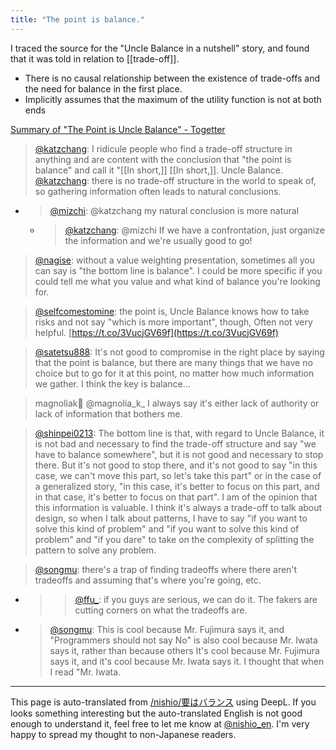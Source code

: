 ```yaml
---
title: "The point is balance."
---
```



I traced the source for the "Uncle Balance in a nutshell" story, and found that it was told in relation to [[trade-off]].
- There is no causal relationship between the existence of trade-offs and the need for balance in the first place.
- Implicitly assumes that the maximum of the utility function is not at both ends

[Summary of "The Point is Uncle Balance" - Togetter](https://togetter.com/li/1402258)

> [@katzchang](https://twitter.com/katzchang/status/1171080561948942336): I ridicule people who find a trade-off structure in anything and are content with the conclusion that "the point is balance" and call it "[[In short,]] [[In short,]]. Uncle Balance.
> [@katzchang](https://twitter.com/katzchang/status/1171081642955264000): there is no trade-off structure in the world to speak of, so gathering information often leads to natural conclusions.
- > [@mizchi](https://twitter.com/mizchi/status/1171081780750798849): @katzchang my natural conclusion is more natural
    - > [@katzchang](https://twitter.com/katzchang/status/1171081936330059783): @mizchi If we have a confrontation, just organize the information and we're usually good to go!

> [@nagise](https://twitter.com/nagise/status/1171193448352739329): without a value weighting presentation, sometimes all you can say is "the bottom line is balance".
> I could be more specific if you could tell me what you value and what kind of balance you're looking for.

> [@selfcomestomine](https://twitter.com/selfcomestomine/status/1171199132532232192): the point is, Uncle Balance knows how to take risks and not say "which is more important", though, Often not very helpful. [https://t.co/3VucjGV69f](https://t.co/3VucjGV69f)

> [@satetsu888](https://twitter.com/satetsu888/status/1171210735466078209): It's not good to compromise in the right place by saying that the point is balance, but there are many things that we have no choice but to go for it at this point, no matter how much information we gather. I think the key is balance...

> magnoliak🍧 @magnolia_k_
>  I always say it's either lack of authority or lack of information that bothers me.

> [@shinpei0213](https://twitter.com/shinpei0213/status/1171216772285878272): The bottom line is that, with regard to Uncle Balance, it is not bad and necessary to find the trade-off structure and say "we have to balance somewhere", but it is not good and necessary to stop there. But it's not good to stop there, and it's not good to say "in this case, we can't move this part, so let's take this part" or in the case of a generalized story, "in this case, it's better to focus on this part, and in that case, it's better to focus on that part". I am of the opinion that this information is valuable.
>  I think it's always a trade-off to talk about design, so when I talk about patterns, I have to say "if you want to solve this kind of problem" and "if you want to solve this kind of problem" and "if you dare" to take on the complexity of splitting the pattern to solve any problem.

> [@songmu](https://twitter.com/songmu/status/1171223594841432064): there's a trap of finding tradeoffs where there aren't tradeoffs and assuming that's where you're going, etc.
- > >[@ffu_](https://twitter.com/ffu_/status/1167095773512683520): if you guys are serious, we can do it. The fakers are cutting corners on what the tradeoffs are.
- > [@songmu](https://twitter.com/songmu/status/1171225180955262977): This is cool because Mr. Fujimura says it, and "Programmers should not say No" is also cool because Mr. Iwata says it, rather than because others It's cool because Mr. Fujimura says it, and it's cool because Mr. Iwata says it. I thought that when I read "Mr. Iwata.

---
This page is auto-translated from [/nishio/要はバランス](https://scrapbox.io/nishio/要はバランス) using DeepL. If you looks something interesting but the auto-translated English is not good enough to understand it, feel free to let me know at [@nishio_en](https://twitter.com/nishio_en). I'm very happy to spread my thought to non-Japanese readers.